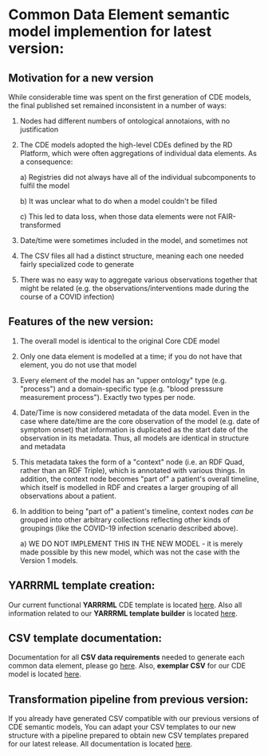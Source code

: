 # Common Data Element semantic model implemention for latest version:

## Motivation for a new version

While considerable time was spent on the first generation of CDE models, the final published set remained inconsistent in a number of ways:

1) Nodes had different numbers of ontological annotaions, with no justification
2) The CDE models adopted the high-level CDEs defined by the RD Platform, which were often aggregations of individual data elements.  As a consequence:

    a) Registries did not always have all of the individual subcomponents to fulfil the model
    
    b) It was unclear what to do when a model couldn't be filled
    
    c) This led to data loss, when those data elements were not FAIR-transformed

3) Date/time were sometimes included in the model, and sometimes not
4) The CSV files all had a distinct structure, meaning each one needed fairly specialized code to generate
5) There was no easy way to aggregate various observations together that might be related (e.g. the observations/interventions made during the course of a COVID infection)

## Features of the new version:

1) The overall model is identical to the original Core CDE model
2) Only one data element is modelled at a time; if you do not have that element, you do not use that model
3) Every element of the model has an "upper ontology" type (e.g. "process") and a domain-specific type (e.g. "blood presssure measurement process").  Exactly two types per node.
4) Date/Time is now considered metadata of the data model.  Even in the case where date/time are the core observation of the model (e.g. date of symptom onset) that information is duplicated as the start date of the observation in its metadata.  Thus, all models are identical in structure and metadata
5) This metadata takes the form of a "context" node (i.e. an RDF Quad, rather than an RDF Triple), which is annotated with various things.  In addition, the context node becomes "part of" a patient's overall timeline, which itself is modelled in RDF and creates a larger grouping of all observations about a patient.
6) In addition to being "part of" a patient's timeline, context nodes _can be_ grouped into other arbitrary collections reflecting other kinds of groupings (like the COVID-19 infection scenario described above).  

     a) WE DO NOT IMPLEMENT THIS IN THE NEW MODEL - it is merely made possible by this new model, which was not the case with the Version 1 models.
  


## YARRRML template creation:

Our current functional **YARRRML** CDE template is located [here](/CDE_version_2.0.0/YARRRML/unifiedCDE_yarrrml_template.yaml). 
Also all information related to our **YARRRML template builder** is located [here](/CDE_version_2.0.0/YARRRML/README.md).

## CSV template documentation:

Documentation for all **CSV data requirements** needed to generate each common data element, please go [here](/CDE_version_2.0.0/CSV_template_doc/).
Also, **exemplar CSV** for our CDE model is located [here](/CDE_version_2.0.0/CSV_template_doc/exemplar_unifiedCDE.csv).

## Transformation pipeline from previous version:

If you already have generated CSV compatible with our previous versions of CDE semantic models, You can adapt your CSV templates to our new structure with a pipeline prepared to obtain new CSV templates prepared for our latest release. All documentation is located [here](/CDE_version_2.0.0/Version_transformation/).
